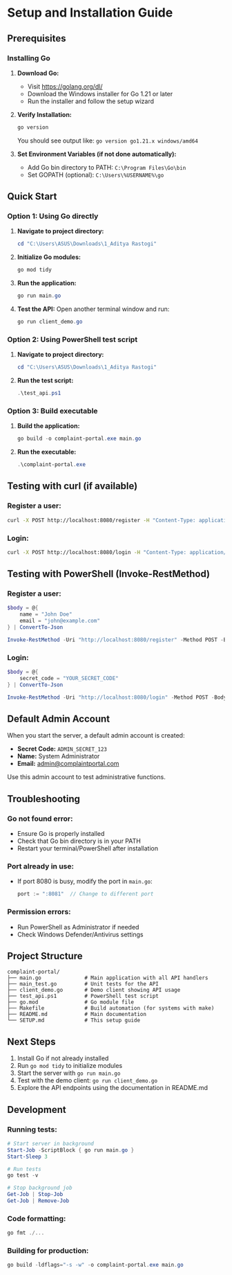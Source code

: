 # Setup and Installation Guide

## Prerequisites

### Installing Go

1. **Download Go:**
   - Visit https://golang.org/dl/
   - Download the Windows installer for Go 1.21 or later
   - Run the installer and follow the setup wizard

2. **Verify Installation:**
   ```powershell
   go version
   ```
   You should see output like: `go version go1.21.x windows/amd64`

3. **Set Environment Variables (if not done automatically):**
   - Add Go bin directory to PATH: `C:\Program Files\Go\bin`
   - Set GOPATH (optional): `C:\Users\%USERNAME%\go`

## Quick Start

### Option 1: Using Go directly

1. **Navigate to project directory:**
   ```powershell
   cd "C:\Users\ASUS\Downloads\1_Aditya Rastogi"
   ```

2. **Initialize Go modules:**
   ```powershell
   go mod tidy
   ```

3. **Run the application:**
   ```powershell
   go run main.go
   ```

4. **Test the API:**
   Open another terminal window and run:
   ```powershell
   go run client_demo.go
   ```

### Option 2: Using PowerShell test script

1. **Navigate to project directory:**
   ```powershell
   cd "C:\Users\ASUS\Downloads\1_Aditya Rastogi"
   ```

2. **Run the test script:**
   ```powershell
   .\test_api.ps1
   ```

### Option 3: Build executable

1. **Build the application:**
   ```powershell
   go build -o complaint-portal.exe main.go
   ```

2. **Run the executable:**
   ```powershell
   .\complaint-portal.exe
   ```

## Testing with curl (if available)

### Register a user:
```bash
curl -X POST http://localhost:8080/register -H "Content-Type: application/json" -d "{\"name\": \"John Doe\", \"email\": \"john@example.com\"}"
```

### Login:
```bash
curl -X POST http://localhost:8080/login -H "Content-Type: application/json" -d "{\"secret_code\": \"YOUR_SECRET_CODE\"}"
```

## Testing with PowerShell (Invoke-RestMethod)

### Register a user:
```powershell
$body = @{
    name = "John Doe"
    email = "john@example.com"
} | ConvertTo-Json

Invoke-RestMethod -Uri "http://localhost:8080/register" -Method POST -Body $body -ContentType "application/json"
```

### Login:
```powershell
$body = @{
    secret_code = "YOUR_SECRET_CODE"
} | ConvertTo-Json

Invoke-RestMethod -Uri "http://localhost:8080/login" -Method POST -Body $body -ContentType "application/json"
```

## Default Admin Account

When you start the server, a default admin account is created:
- **Secret Code:** `ADMIN_SECRET_123`
- **Name:** System Administrator
- **Email:** admin@complaintportal.com

Use this admin account to test administrative functions.

## Troubleshooting

### Go not found error:
- Ensure Go is properly installed
- Check that Go bin directory is in your PATH
- Restart your terminal/PowerShell after installation

### Port already in use:
- If port 8080 is busy, modify the port in `main.go`:
  ```go
  port := ":8081"  // Change to different port
  ```

### Permission errors:
- Run PowerShell as Administrator if needed
- Check Windows Defender/Antivirus settings

## Project Structure

```
complaint-portal/
├── main.go              # Main application with all API handlers
├── main_test.go         # Unit tests for the API
├── client_demo.go       # Demo client showing API usage
├── test_api.ps1         # PowerShell test script
├── go.mod               # Go module file
├── Makefile             # Build automation (for systems with make)
├── README.md            # Main documentation
└── SETUP.md             # This setup guide
```

## Next Steps

1. Install Go if not already installed
2. Run `go mod tidy` to initialize modules
3. Start the server with `go run main.go`
4. Test with the demo client: `go run client_demo.go`
5. Explore the API endpoints using the documentation in README.md

## Development

### Running tests:
```powershell
# Start server in background
Start-Job -ScriptBlock { go run main.go }
Start-Sleep 3

# Run tests
go test -v

# Stop background job
Get-Job | Stop-Job
Get-Job | Remove-Job
```

### Code formatting:
```powershell
go fmt ./...
```

### Building for production:
```powershell
go build -ldflags="-s -w" -o complaint-portal.exe main.go
```